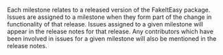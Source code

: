 Each milestone relates to a released version of the FakeItEasy package. Issues are assigned to a milestone when they form part of the change in functionality of that release. Issues assigned to a given milestone will appear in the release notes for that release. Any contributors which have been involved in issues for a given milestone will also be mentioned in the release notes.